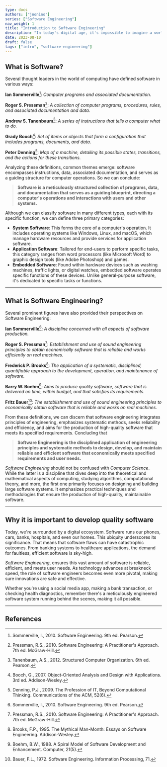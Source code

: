 ```yaml
---
type: docs
authors: ["jnonino"]
series: ["Software Engineering"]
nav_weight: 1
title: "Introduction to Software Engineering"
description: "In today's digital age, it's impossible to imagine a world without software. From the apps we use daily to sophisticated systems that run entire cities, software is an intricate part of our lives. If you're at the beginning of your journey into the world of software, this article will provide a foundational understanding of what software is, what software engineering entails, and the paramount significance of both in today's world."
date: 2023-08-10
draft: false
tags: ["intro", "software-engineering"]
---
```


## What is Software?

Several thought leaders in the world of computing have defined software in various ways:

**Ian Sommerville**[^1]:
*Computer programs and associated documentation.*

**Roger S. Pressman**[^2]:
*A collection of computer programs, procedures, rules, and associated documentation and data.*

**Andrew S. Tanenbaum**[^3]:
*A series of instructions that tells a computer what to do.*

**Grady Booch**[^4]:
*Set of items or objects that form a configuration that includes programs, documents, and data.*

**Peter Denning**[^5]:
*Map of a machine, detailing its possible states, transitions, and the actions for these transitions.*

Analyzing these definitions, common themes emerge: software encompasses instructions, data, associated documentation, and serves as a guiding structure for computer operations. So we can conclude:

>**Software is a meticulously structured collection of programs, data, and documentation that serves as a guiding blueprint, directing a computer's operations and interactions with users and other systems.**

Although we can classify software in many different types, each with its specific function, we can define three primary categories:
- **System Software**: This forms the core of a computer's operation. It includes operating systems like Windows, Linux, and macOS, which manage hardware resources and provide services for application software.
- **Application Software**: Tailored for end-users to perform specific tasks, this category ranges from word processors (like Microsoft Word) to graphic design tools (like Adobe Photoshop) and games.
- **Embedded Software**: Found within hardware devices such as washing machines, traffic lights, or digital watches, embedded software operates specific functions of these devices. Unlike general-purpose software, it's dedicated to specific tasks or functions.

---

## What is Software Engineering?

Several prominent figures have also provided their perspectives on Software Engineering:

**Ian Sommerville**[^1]:
*A discipline concerned with all aspects of software production.*

**Roger S. Pressman**[^2]:
*Establishment and use of sound engineering principles to obtain economically software that is reliable and works efficiently on real machines.*

**Frederick P. Brooks**[^6]:
*The application of a systematic, disciplined, quantifiable approach to the development, operation, and maintenance of software.*

**Barry W. Boehm**[^7]:
*Aims to produce quality software, software that is delivered on time, within budget, and that satisfies its requirements.*

**Fritz Bauer**[^8]:
*The establishment and use of sound engineering principles to economically obtain software that is reliable and works on real machines.*

From these definitions, we can discern that software engineering integrates principles of engineering, emphasizes systematic methods, seeks reliability and efficiency, and aims for the production of high-quality software that meets its specified requirements. Concluding that

>**Software Engineering is the disciplined application of engineering principles and systematic methods to design, develop, and maintain reliable and efficient software that economically meets specified requirements and user needs.**

*Software Engineering* should not be confused with *Computer Science*. While the latter is a discipline that dives deep into the theoretical and mathematical aspects of computing, studying algorithms, computational theory, and more, the first one primarily focuses on designing and building large software systems. It emphasizes practical techniques and methodologies that ensure the production of high-quality, maintainable software.

---

## Why it is important to develop quality software

Today, we're surrounded by a digital ecosystem. Software runs our phones, cars, banks, hospitals, and even our homes. This ubiquity underscores its significance. That means that software flaws can have catastrophic outcomes. From banking systems to healthcare applications, the demand for faultless, efficient software is sky-high.

*Software Engineering*, ensures this vast amount of software is reliable, efficient, and meets user needs. As technology advances at breakneck speed, the role of software engineers becomes even more pivotal, making sure innovations are safe and effective.

Whether you're using a social media app, making a bank transaction, or checking health diagnostics, remember there's a meticulously engineered software system running behind the scenes, making it all possible.

---

## References

[^1]: Sommerville, I., 2010. Software Engineering. 9th ed. Pearson.
[^2]: Pressman, R.S., 2010. Software Engineering: A Practitioner's Approach. 7th ed. McGraw-Hill.
[^3]: Tanenbaum, A.S., 2012. Structured Computer Organization. 6th ed. Pearson.
[^4]: Booch, G., 2007. Object-Oriented Analysis and Design with Applications. 3rd ed. Addison-Wesley.
[^5]: Denning, P.J., 2009. The Profession of IT, Beyond Computational Thinking. Communications of the ACM, 52(6).
[^6]: Brooks, F.P., 1995. The Mythical Man-Month: Essays on Software Engineering. Addison-Wesley.
[^7]: Boehm, B.W., 1988. A Spiral Model of Software Development and Enhancement. Computer, 21(5).
[^8]: Bauer, F.L., 1972. Software Engineering. Information Processing, 71.
